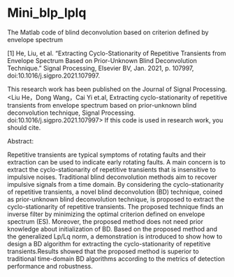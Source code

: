 # Mini_blp_lplq
The Matlab code of blind deconvolution based on criterion defined by envelope spectrum

[1] He, Liu, et al. “Extracting Cyclo-Stationarity of Repetitive Transients from Envelope Spectrum Based on Prior-Unknown Blind Deconvolution Technique.” Signal Processing, Elsevier BV, Jan. 2021, p. 107997, doi:10.1016/j.sigpro.2021.107997.

This research work has been published on the Journal of Signal Processing.<Liu He，Dong Wang，Cai Yi et.al, Extracting cyclo-stationarity of repetitive transients from envelope spectrum based on prior-unknown blind deconvolution technique, Signal Processing. doi:10.1016/j.sigpro.2021.107997> If this code is used in research work, you should cite.

Abstract:

Repetitive transients are typical symptoms of rotating faults and their extraction can be used to indicate early rotating faults. A main concern is to extract the cyclo-stationarity of repetitive transients that is insensitive to impulsive noises. Traditional blind deconvolution methods aim to recover impulsive signals from a time domain. By considering the cyclo-stationarity of repetitive transients, a novel blind deconvolution (BD) technique, coined as prior-unknown blind deconvolution technique, is proposed to extract the cyclo-stationarity of repetitive transients. The proposed technique finds an inverse filter by minimizing the optimal criterion defined on envelope spectrum (ES). Moreover, the proposed method does not need prior knowledge about initialization of BD. Based on the proposed method and the generalized Lp/Lq norm, a demonstration is introduced to show how to design a BD algorithm for extracting the cyclo-stationarity of repetitive transients.Results showed that the proposed method is superior to traditional time-domain BD algorithms according to the metrics of detection performance and robustness.
